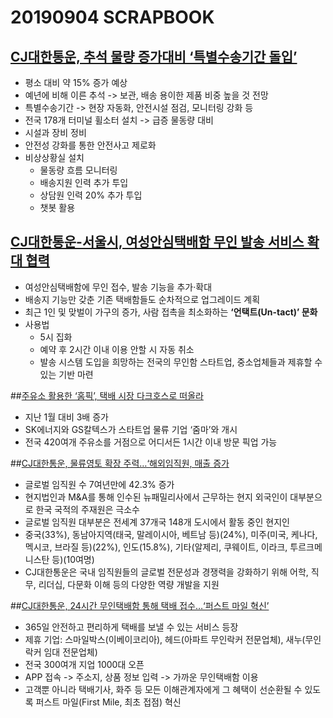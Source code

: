 # 20190904 SCRAPBOOK
## [CJ대한통운, 추석 물량 증가대비 ‘특별수송기간 돌입’](http://www.klnews.co.kr/news/articleView.html?idxno=119937)
- 평소 대비 약 15% 증가 예상 
- 예년에 비해 이른 추석 -> 보관, 배송 용이한 제품 비중 높을 것 전망 
- 특별수송기간 -> 현장 자동화, 안전시설 점검, 모니터링 강화 등 
- 전국 178개 터미널 휠소터 설치 -> 급증 물동량 대비 
- 시설과 장비 정비 
- 안전성 강화를 통한 안전사고 제로화 
- 비상상황실 설치 
     - 물동량 흐름 모니터링 
     - 배송지원 인력 추가 투입 
     - 상담원 인력 20% 추가 투입 
     - 챗봇 활용 

## [CJ대한통운-서울시, 여성안심택배함 무인 발송 서비스 확대 협력](http://www.klnews.co.kr/news/articleView.html?idxno=119921)
- 여성안심택배함에 무인 접수, 발송 기능을 추가·확대
- 배송지 기능만 갖춘 기존 택배함들도 순차적으로 업그레이드 계획
- 최근 1인 및 맞벌이 가구의 증가, 사람 접촉을 최소화하는 **‘언택트(Un-tact)’ 문화**
- 사용법 
    - 5시 집화
    - 예약 후 2시간 이내 이용 안할 시 자동 취소 
    - 발송 시스템 도입을 희망하는 전국의 무인함 스타트업, 중소업체들과 제휴할 수 있는 기반 마련

##[주유소 활용한 ‘홈픽’, 택배 시장 다크호스로 떠올라](http://www.klnews.co.kr/news/articleView.html?idxno=119917)
- 지난 1월 대비 3배 증가 
- SK에너지와 GS칼텍스가 스타트업 물류 기업 ‘줌마’와 개시
- 전국 420여개 주유소를 거점으로 어디서든 1시간 이내 방문 픽업 가능 

##[CJ대한통운, 물류영토 확장 주력…‘해외임직원, 매출 증가](http://www.klnews.co.kr/news/articleView.html?idxno=119890)
- 글로벌 임직원 수 7여년만에 42.3% 증가 
- 현지법인과 M&A를 통해 인수된 뉴패밀리사에서 근무하는 현지 외국인이 대부분으로 한국 국적의 주재원은 극소수
- 글로벌 임직원 대부분은 전세계 37개국 148개 도시에서 활동 중인 현지인
- 중국(33%), 동남아지역(태국, 말레이시아, 베트남 등)(24%), 미주(미국, 케나다, 멕시코, 브라질 등)(22%), 인도(15.8%), 기타(알제리, 쿠웨이트, 이라크, 투르크메니스탄 등)(10여명)
- CJ대한통운은 국내 임직원들의 글로벌 전문성과 경쟁력을 강화하기 위해 어학, 직무, 리더십, 다문화 이해 등의 다양한 역량 개발을 지원

##[CJ대한통운, 24시간 무인택배함 통해 택배 접수…‘퍼스트 마일 혁신’](http://www.klnews.co.kr/news/articleView.html?idxno=119856)
- 365일 안전하고 편리하게 택배를 보낼 수 있는 서비스 등장
- 제휴 기업: 스마일박스(이베이코리아), 헤드(아파트 무인락커 전문업체), 새누(무인락커 임대 전문업체)
- 전국 300여개 지업 1000대 오픈 
- APP 접속 -> 주소지, 상품 정보 입력 -> 가까운 무인택배함 이용 
- 고객뿐 아니라 택배기사, 화주 등 모든 이해관계자에게 그 혜택이 선순환될 수 있도록 퍼스트 마일(First Mile, 최초 접점) 혁신